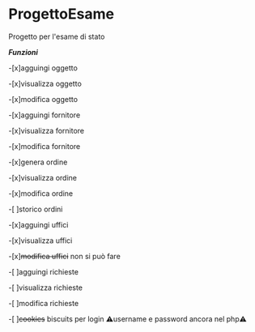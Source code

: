 # ProgettoEsame
Progetto per l'esame di stato

**_Funzioni_**

-[x]agguingi oggetto

-[x]visualizza oggetto

-[x]modifica oggetto

-[x]agguingi fornitore

-[x]visualizza fornitore

-[x]modifica fornitore

-[x]genera ordine

-[x]visualizza ordine

-[x]modifica ordine

-[ ]storico ordini

-[x]agguingi uffici

-[x]visualizza uffici

-[x]~~modifica uffici~~ non si può fare

-[ ]agguingi richieste

-[ ]visualizza richieste

-[ ]modifica richieste

-[ ]~~cookies~~ biscuits per login :warning:username e password ancora nel php:warning:
